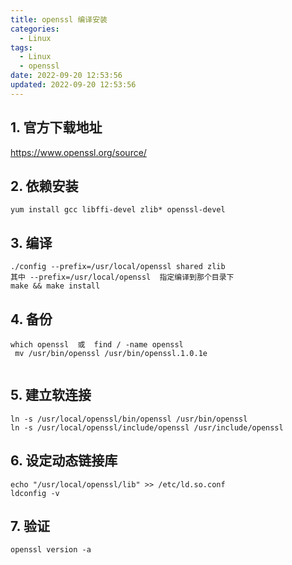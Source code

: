 ```yaml
---
title: openssl 编译安装
categories:
  - Linux
tags:
  - Linux
  - openssl
date: 2022-09-20 12:53:56
updated: 2022-09-20 12:53:56
---
```

## 1. 官方下载地址
<https://www.openssl.org/source/>
## 2. 依赖安装
```shell
yum install gcc libffi-devel zlib* openssl-devel
```

## 3. 编译

```shell
./config --prefix=/usr/local/openssl shared zlib
其中 --prefix=/usr/local/openssl  指定编译到那个目录下
make && make install
```

## 4. 备份

```shell
which openssl  或  find / -name openssl
 mv /usr/bin/openssl /usr/bin/openssl.1.0.1e
 
```

## 5. 建立软连接

```shell
ln -s /usr/local/openssl/bin/openssl /usr/bin/openssl
ln -s /usr/local/openssl/include/openssl /usr/include/openssl
```

## 6. 设定动态链接库

```shell
echo "/usr/local/openssl/lib" >> /etc/ld.so.conf
ldconfig -v
```

## 7. 验证

```shell
openssl version -a
```
